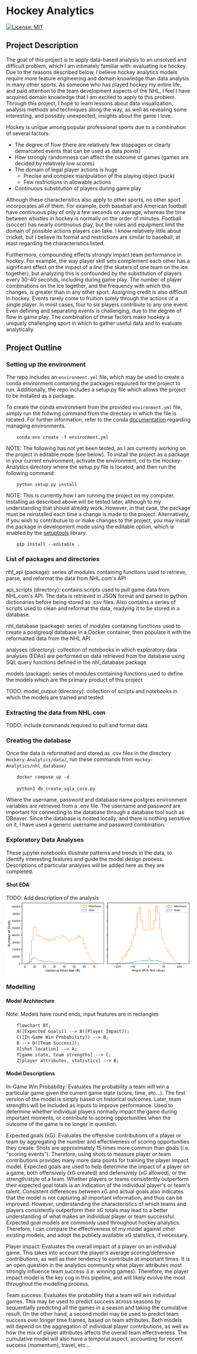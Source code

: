# Hockey Analytics

[![License: MIT](https://img.shields.io/badge/License-MIT-yellow.svg)](https://opensource.org/licenses/MIT)

## Project Description

The goal of this project is to apply data-based analysis to an unsolved and difficult problem, which I am intimately familiar with: evaluating ice hockey. Due to the reasons described below, I believe hockey analytics models require more feature engineering and domain knowledge than data analysis in many other sports. As someone who has played hockey my entire life, and paid attention to the team development aspects of the NHL, I feel I have acquired domain knowledge that I am excited to apply to this problem. Through this project, I hope to learn lessons about data visualization, analysis methods and techniques along the way, as well as revealing some interesting, and possibly unexpected, insights about the game I love.

Hockey is unique among popular professional sports due to a combination of several factors:
- The degree of flow (there are relatively few stoppages or clearly demarcated events that can be used as data points)
- How strongly randomness can affect the outcome of games (games are decided by relatively low scores)
- The domain of legal player actions is huge
    - Precise and complex manipulation of the playing object (puck)
    - Few restrictions in allowable actions
- Continuous substitution of players during game play

Although these characteristics also apply to other sports, no other sport incorporates all of them. For example, both baseball and American football have continuous play of only a few seconds on average, whereas the time between whistles in hockey is normally on the order of minutes. Football (soccer) has nearly continuous play, but the rules and equipment limit the domain of possible actions players can take. I know relatively little about cricket, but I believe its format and restrictions are similar to baseball, at least regarding the characteristics listed. 

Furthermore, compounding effects strongly impact team performance in hockey. For example, the way player skill sets complement each other has a significant effect on the impact of a *line* (the skaters of one team on the ice together), but analyzing this is confounded by the substitution of players every 30-40 seconds, including during game play. The number of player combinations on the ice together, and the frequency with which this changes, is greater than in any other sport. Assigning credit is also difficult in hockey. Events rarely come to fruition solely through the actions of a single player. In most cases, four to six players contribute to any one event. Even defining and separating events is challenging, due to the degree of flow in game play. The combination of these factors make hockey a uniquely challenging sport in which to gather useful data and to evaluate analytically. 



## Project Outline

### Setting up the environment

The repo includes an `environment.yml` file, which may be used to create a conda environment containing the packages requiured for the project to run. Additionally, the repo includes a setup.py file which allows the project to be installed as a package. 

To create the conda environment from the provided `environment.yml` file, simply run the follwing command from the directory in which the file is located. For further information, refer to the conda [documentation](https://conda.io/projects/conda/en/latest/user-guide/tasks/manage-environments.html) regarding managing environments.

```
    conda env create -f environment.yml
```

NOTE: The following has not yet been tested, as I am currently working on the project in editable mode (see below).
To install the project as a package in your current environment, activate the environment, cd to the Hockey-Analytics directory where the setup.py file is located, and then run the following command:

```
    python setup.py install
```

NOTE: This is currently how I am running the project on my computer. Installing as described above will be tested later, although to my understanding that should already work. However, in that case, the package must be reinstalled each time a change is made to the project.
Alternatively, if you wish to contributue to or make changes to the project, you may install the package in development mode using the editable option, which is enabled by the [setuptools](https://setuptools.pypa.io/en/latest/userguide/development_mode.html) library.
```
    pip install --editable .
```

### List of packages and directories

nhl_api (package): series of modules containing functions used to retrieve, parse, and reformat the data from NHL.com's API

api_scripts (directory): contains scripts used to pull game data from NHL.com's API. The data is retrieved in JSON format and parsed to python dictionaries before being stored as .csv files. Also contains a series of scripts used to clean and reformat the data, readying it to be stored in a database.

nhl_database (package): series of modules containing functions used to create a postgresql database in a Docker container, then populate it with the reformatted data from the NHL API

analyses (directory): collection of notebooks in which exploratory data analyses (EDAs) are performed on data retrieved from the database using SQL query functions defined in the nhl_database package

models (package): series of modules containing functions used to define the models which are the primary product of this project

TODO: model_output (directory): collection of scripts and notebooks in which the models are trained and tested


### Extracting the data from NHL.com
TODO: include commands required to pull and format data


### Creating the database

Once the data is reformatted and stored as .csv files in the directory `Hockery-Analytics/data/`, run these commands from `Hockey-Analytics/nhl_database/`

```shell
    docker compose up -d
    
    python3 db_create_sqla_core.py
```

Where the username, password and database name postgres environment variables are retrieved from a .env file. The username and password are important for connecting to the database through a database tool such as DBeaver. Since the database is hosted locally, and there is nothing sensitive on it, I have used a generic username and password combination.


### Exploratory Data Analyses

These jupyter notebooks illustrate patterns and trends in the data, to identify interesting features and guide the model design process. Descriptions of particular analyses will be added here as they are completed.

#### Shot EDA
TODO: Add description of the analysis
![](https://github.com/marshineer/Hockey-Analytics/blob/main/readme_imgs/shot_eda_distributions.png?raw=true "Net Distance and Angle Distributions")


### Modelling

#### Model Architecture

Note: Models have round ends, input features are in rectangles
```mermaid
    flowchart BT;
    A([Expected Goals]) --> B([Player Impact]);
    C([In-Game Win Probability]) --> B;
    B --> D([Team Success]);
    X[shot location] --> A;
    Y[game state, team strengths] --> C;
    Z[player attributes, statistics] --> B;
```

#### Model Descriptions

In-Game Win Probability: Evaluates the probability a team will win a particular game given the current game state (score, time, etc...). The first version of the model is simply based on historical outcomes. Later, team strengths will be included as inputs to improve performance. Used to determine whether individual players normally impact the game during important moments, or contribute to scoring opportunities when the outcome of the game is no longer in question.

Expected goals (xG): Evaluates the offensive contributions of a player or team by aggregating the number and effectiveness of scoring opportunities they create. Shots are approximately 15 times more common than goals (i.e. "scoring events"). Therefore, using shots to measure player or team contributions provides many more data points for training the player impact model. Expected goals are used to help determine the impact of a player on a game, both offensively (xG created) and defensively (xG allowed), or the strength/style of a team. Whether players or teams consistently outperform their expected goal totals is an indication of the individual player's or team's talent. Consistent differences between xG and actual goals also indicates that the model is not capturing all important information, and thus can be improved. However, understanding the characteristics of which teams and players consistently outperform their xG totals may lead to a better understanding of what makes an individual player or team successful. Expected goal models are commonly used throughout hockey analytics. Therefore, I can compare the effectiveness of my model against other existing models, and adopt the publicly available xG statistics, if necessary.

Player impact: Evaluates the overall impact of a player on an individual game. This takes into account the player's average scoring/defensive contributions, as well as their tendency to contribute at important times. It is an open question in the analytics community what player attributes most strongly influence team success (i.e. winning games). Therefore, the player impact model is the key cog in this pipeline, and will likely evolve the most throughout the modelling process.

Team success: Evaluates the probability that a team will win individual games. This may be used to predict success across seasons by sequentially predicting all the games in a season and taking the cumulative result. On the other hand, a second model may be used to predict team success over longer time frames, based on team attributes. Both models will depend on the aggregation of individual player contributions, as well as how the mix of player attributes affects the overall team effectiveness. The cumulative model will also have a temporal aspect, accounting for recent success (momentum), travel, etc...
